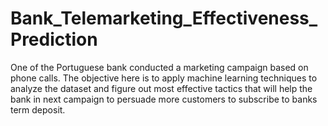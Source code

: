 # Bank_Telemarketing_Effectiveness_Prediction
One of the Portuguese bank conducted a marketing campaign based on phone calls. The objective here is to apply machine learning techniques to analyze the dataset and figure out most effective tactics that will help the bank in next campaign to persuade more customers to subscribe to banks term deposit.
